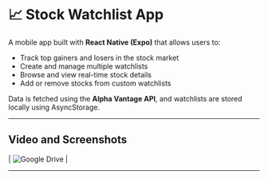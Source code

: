 # 📈 Stock Watchlist App

A mobile app built with **React Native (Expo)** that allows users to:

- Track top gainers and losers in the stock market
- Create and manage multiple watchlists
- Browse and view real-time stock details
- Add or remove stocks from custom watchlists

Data is fetched using the **Alpha Vantage API**, and watchlists are stored locally using AsyncStorage.

---

## Video and Screenshots 


| ![Google Drive]([https://drive.google.com/uc?export=view&id=YOUR_HOME_IMAGE_ID](https://drive.google.com/drive/folders/1giOr1A0zQKedGfq3iJXLn8OuPMzJx4pD?usp=sharing)) |

---

